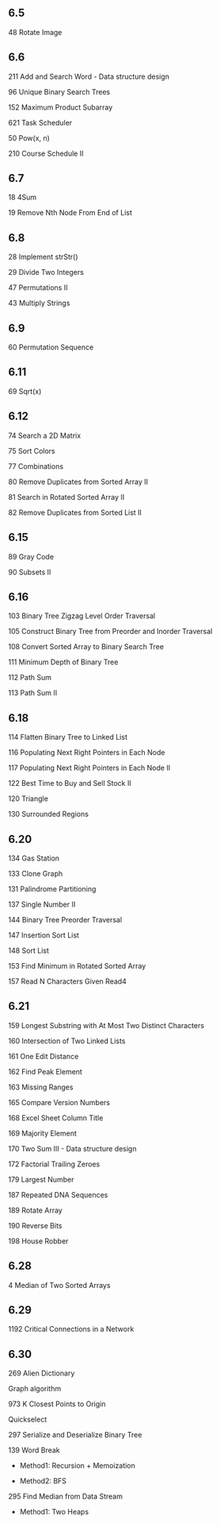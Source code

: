 ## 6.5

48 Rotate Image



## 6.6

211 Add and Search Word - Data structure design

96 Unique Binary Search Trees

152 Maximum Product Subarray

621 Task Scheduler

50 Pow(x, n)

210 Course Schedule II

## 6.7

 

18 4Sum 

19 Remove Nth Node From End of List 

## 6.8 

28 Implement strStr()

29 Divide Two Integers

47 Permutations II

43 Multiply Strings


## 6.9

60 Permutation Sequence


## 6.11

69 Sqrt(x)


## 6.12


74 Search a 2D Matrix

75 Sort Colors

77 Combinations

80 Remove Duplicates from Sorted Array II

81 Search in Rotated Sorted Array II

82 Remove Duplicates from Sorted List II


## 6.15

89 Gray Code

90 Subsets II

## 6.16

103 Binary Tree Zigzag Level Order Traversal

105 Construct Binary Tree from Preorder and Inorder Traversal

108 Convert Sorted Array to Binary Search Tree

111 Minimum Depth of Binary Tree

112 Path Sum

113 Path Sum II



## 6.18 

114 Flatten Binary Tree to Linked List

116 Populating Next Right Pointers in Each Node

117 Populating Next Right Pointers in Each Node II

122 Best Time to Buy and Sell Stock II

120 Triangle

130 Surrounded Regions


## 6.20 

134 Gas Station

133 Clone Graph

131 Palindrome Partitioning

137 Single Number II

144 Binary Tree Preorder Traversal

147 Insertion Sort List

148 Sort List

153 Find Minimum in Rotated Sorted Array

157 Read N Characters Given Read4


## 6.21

159 Longest Substring with At Most Two Distinct Characters

160 Intersection of Two Linked Lists

161 One Edit Distance

162 Find Peak Element

163 Missing Ranges

165 Compare Version Numbers

168 Excel Sheet Column Title

169 Majority Element

170 Two Sum III - Data structure design

172 Factorial Trailing Zeroes

179 Largest Number

187 Repeated DNA Sequences

189 Rotate Array

190 Reverse Bits

198 House Robber


## 6.28

4 Median of Two Sorted Arrays


## 6.29

1192 Critical Connections in a Network



## 6.30

269 Alien Dictionary

Graph algorithm

973 K Closest Points to Origin

Quickselect


297 Serialize and Deserialize Binary Tree

139 Word Break

* Method1: Recursion + Memoization

* Method2: BFS


295 Find Median from Data Stream

* Method1: Two Heaps






















